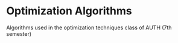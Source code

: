 # Optimization Algorithms 

Algorithms used in the optimization techniques class of AUTH (7th semester)

